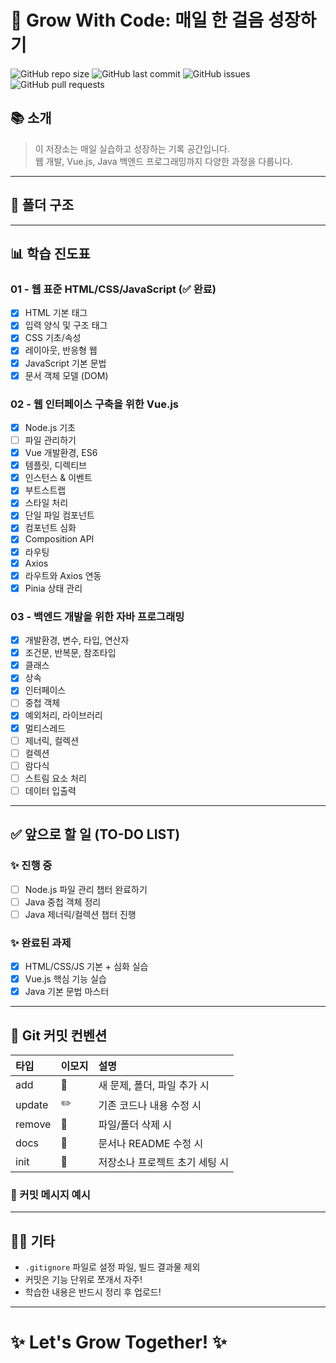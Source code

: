 # 🌱 Grow With Code: 매일 한 걸음 성장하기

![GitHub repo size](https://img.shields.io/github/repo-size/jungsunwoong/Homework?color=informational)
![GitHub last commit](https://img.shields.io/github/last-commit/jungsunwoong/Homework?color=brightgreen)
![GitHub issues](https://img.shields.io/github/issues/jungsunwoong/Homework)
![GitHub pull requests](https://img.shields.io/github/issues-pr/jungsunwoong/Homework)



## 📚 소개
> 이 저장소는 매일 실습하고 성장하는 기록 공간입니다.  
> 웹 개발, Vue.js, Java 백엔드 프로그래밍까지 다양한 과정을 다룹니다.

---

## 📁 폴더 구조


---

## 📊 학습 진도표

### 01 - 웹 표준 HTML/CSS/JavaScript (✅ 완료)
- [x] HTML 기본 태그
- [x] 입력 양식 및 구조 태그
- [x] CSS 기초/속성
- [x] 레이아웃, 반응형 웹
- [x] JavaScript 기본 문법
- [x] 문서 객체 모델 (DOM)

### 02 - 웹 인터페이스 구축을 위한 Vue.js
- [x] Node.js 기초
- [ ] 파일 관리하기
- [x] Vue 개발환경, ES6
- [x] 템플릿, 디렉티브
- [x] 인스턴스 & 이벤트
- [x] 부트스트랩
- [x] 스타일 처리
- [x] 단일 파일 컴포넌트
- [x] 컴포넌트 심화
- [x] Composition API
- [x] 라우팅
- [x] Axios
- [x] 라우트와 Axios 연동
- [x] Pinia 상태 관리

### 03 - 백엔드 개발을 위한 자바 프로그래밍
- [x] 개발환경, 변수, 타입, 연산자
- [x] 조건문, 반복문, 참조타입
- [x] 클래스
- [x] 상속
- [x] 인터페이스
- [ ] 중첩 객체
- [x] 예외처리, 라이브러리
- [x] 멀티스레드
- [ ] 제너릭, 컬렉션
- [ ] 컬렉션
- [ ] 람다식
- [ ] 스트림 요소 처리
- [ ] 데이터 입출력

---

## ✅ 앞으로 할 일 (TO-DO LIST)

### ✨ 진행 중
- [ ] Node.js 파일 관리 챕터 완료하기
- [ ] Java 중첩 객체 정리
- [ ] Java 제너릭/컬렉션 챕터 진행

### ✨ 완료된 과제
- [x] HTML/CSS/JS 기본 + 심화 실습
- [x] Vue.js 핵심 기능 실습
- [x] Java 기본 문법 마스터

---

## 📝 Git 커밋 컨벤션

| 타입 | 이모지 | 설명 |
|:---|:---|:---|
| add | 📁 | 새 문제, 폴더, 파일 추가 시 |
| update | ✏️ | 기존 코드나 내용 수정 시 |
| remove | 🧹 | 파일/폴더 삭제 시 |
| docs | 📝 | 문서나 README 수정 시 |
| init | 🎉 | 저장소나 프로젝트 초기 세팅 시 |

### 💬 커밋 메시지 예시


---

## 🧙‍♀️ 기타
- `.gitignore` 파일로 설정 파일, 빌드 결과물 제외
- 커밋은 기능 단위로 쪼개서 자주!
- 학습한 내용은 반드시 정리 후 업로드!

---

# ✨ Let's Grow Together! ✨

